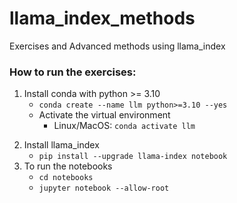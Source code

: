 # llama_index_methods
Exercises and Advanced methods using llama_index

### How to run the exercises:
1. Install conda with python >= 3.10
   - `conda create --name llm python>=3.10 --yes`
   - Activate the virtual environment
     - Linux/MacOS: `conda activate llm`
2) Install llama_index
   - `pip install --upgrade llama-index notebook`
3) To run the notebooks
   - `cd notebooks`
   - `jupyter notebook --allow-root`
